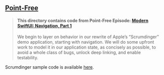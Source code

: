 ## [Point-Free](https://www.pointfree.co)

> #### This directory contains code from Point-Free Episode: [Modern SwiftUI: Navigation, Part 1](https://www.pointfree.co/episodes/ep215-modern-swiftui-navigation-part-1)
>
> We begin to layer on behavior in our rewrite of Apple’s “Scrumdinger” demo application, starting with navigation. We will do some upfront work to model it in our application state, as concisely as possible, to avoid a whole class of bugs, unlock deep linking, and enable testability.

Scrumdinger sample code is available [here](https://developer.apple.com/tutorials/app-dev-training/getting-started-with-scrumdinger#Time-to-begin).
